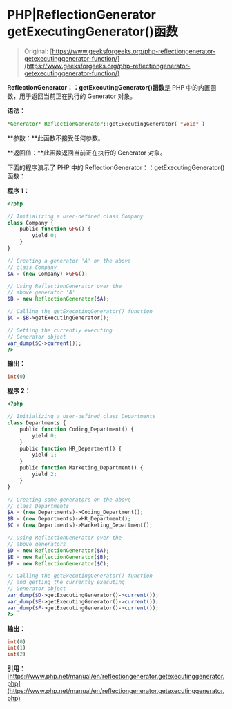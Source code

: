 # PHP|ReflectionGenerator getExecutingGenerator()函数

> Original: [https://www.geeksforgeeks.org/php-reflectiongenerator-getexecutinggenerator-function/](https://www.geeksforgeeks.org/php-reflectiongenerator-getexecutinggenerator-function/)

**ReflectionGenerator：：getExecutingGenerator()函数**是 PHP 中的内置函数，用于返回当前正在执行的 Generator 对象。

**语法：**

```php
*Generator* ReflectionGenerator::getExecutingGenerator( *void* )
```

**参数：**此函数不接受任何参数。

**返回值：**此函数返回当前正在执行的 Generator 对象。

下面的程序演示了 PHP 中的 ReflectionGenerator：：getExecutingGenerator()函数：

**程序 1：**

```php
<?php

// Initializing a user-defined class Company
class Company {
    public function GFG() {
        yield 0;
    }
}

// Creating a generator 'A' on the above
// class Company
$A = (new Company)->GFG();

// Using ReflectionGenerator over the 
// above generator 'A'
$B = new ReflectionGenerator($A);

// Calling the getExecutingGenerator() function
$C = $B->getExecutingGenerator();

// Getting the currently executing
// Generator object
var_dump($C->current());
?>
```

**输出：**

```php
int(0)

```

**程序 2：**

```php
<?php

// Initializing a user-defined class Departments
class Departments {
    public function Coding_Department() {
        yield 0;
    }
    public function HR_Department() {
        yield 1;
    }
    public function Marketing_Department() {
        yield 2;
    }
}

// Creating some generators on the above
// class Departments
$A = (new Departments)->Coding_Department();
$B = (new Departments)->HR_Department();
$C = (new Departments)->Marketing_Department();

// Using ReflectionGenerator over the 
// above generators
$D = new ReflectionGenerator($A);
$E = new ReflectionGenerator($B);
$F = new ReflectionGenerator($C);

// Calling the getExecutingGenerator() function
// and getting the currently executing
// Generator object
var_dump($D->getExecutingGenerator()->current());
var_dump($E->getExecutingGenerator()->current());
var_dump($F->getExecutingGenerator()->current());
?>
```

**输出：**

```php
int(0)
int(1)
int(2)

```

**引用：**[https://www.php.net/manual/en/reflectiongenerator.getexecutinggenerator.php](https://www.php.net/manual/en/reflectiongenerator.getexecutinggenerator.php)